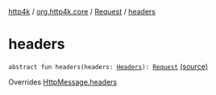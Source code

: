 [http4k](../../index.md) / [org.http4k.core](../index.md) / [Request](index.md) / [headers](./headers.md)

# headers

`abstract fun headers(headers: `[`Headers`](../-headers.md)`): `[`Request`](index.md) [(source)](https://github.com/http4k/http4k/blob/master/http4k-core/src/main/kotlin/org/http4k/core/http.kt#L138)

Overrides [HttpMessage.headers](../-http-message/headers.md)

